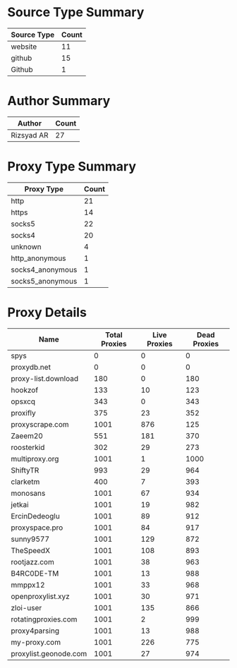 # Source Type Summary

| Source Type | Count |
|-------------|-------|
| website | 11 |
| github | 15 |
| Github | 1 |


# Author Summary

| Author | Count |
|--------|-------|
| Rizsyad AR | 27 |


# Proxy Type Summary

| Proxy Type | Count |
|------------|-------|
| http | 21 |
| https | 14 |
| socks5 | 22 |
| socks4 | 20 |
| unknown | 4 |
| http_anonymous | 1 |
| socks4_anonymous | 1 |
| socks5_anonymous | 1 |


# Proxy Details

| Name | Total Proxies | Live Proxies | Dead Proxies |
|------|---------------|--------------|---------------|
| spys | 0 | 0 | 0 |
| proxydb.net | 0 | 0 | 0 |
| proxy-list.download | 180 | 0 | 180 |
| hookzof | 133 | 10 | 123 |
| opsxcq | 343 | 0 | 343 |
| proxifly | 375 | 23 | 352 |
| proxyscrape.com | 1001 | 876 | 125 |
| Zaeem20 | 551 | 181 | 370 |
| roosterkid | 302 | 29 | 273 |
| multiproxy.org | 1001 | 1 | 1000 |
| ShiftyTR | 993 | 29 | 964 |
| clarketm | 400 | 7 | 393 |
| monosans | 1001 | 67 | 934 |
| jetkai | 1001 | 19 | 982 |
| ErcinDedeoglu | 1001 | 89 | 912 |
| proxyspace.pro | 1001 | 84 | 917 |
| sunny9577 | 1001 | 129 | 872 |
| TheSpeedX | 1001 | 108 | 893 |
| rootjazz.com | 1001 | 38 | 963 |
| B4RC0DE-TM | 1001 | 13 | 988 |
| mmppx12 | 1001 | 33 | 968 |
| openproxylist.xyz | 1001 | 30 | 971 |
| zloi-user | 1001 | 135 | 866 |
| rotatingproxies.com | 1001 | 2 | 999 |
| proxy4parsing | 1001 | 13 | 988 |
| my-proxy.com | 1001 | 226 | 775 |
| proxylist.geonode.com | 1001 | 27 | 974 |

